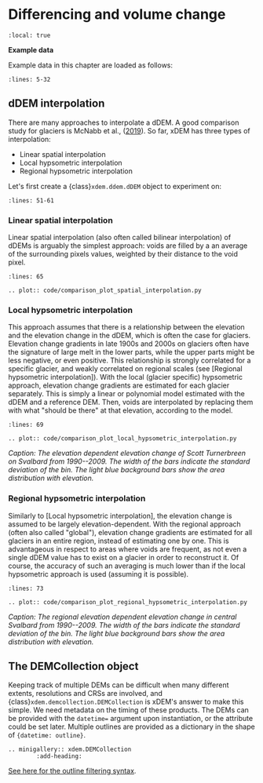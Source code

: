 # Differencing and volume change

```{contents} Contents
:local: true
```

**Example data**

Example data in this chapter are loaded as follows:

```{literalinclude} code/comparison.py
:lines: 5-32
```

## dDEM interpolation

There are many approaches to interpolate a dDEM.
A good comparison study for glaciers is McNabb et al., ([2019](https://doi.org/10.5194/tc-13-895-2019)).
So far, xDEM has three types of interpolation:

- Linear spatial interpolation
- Local hypsometric interpolation
- Regional hypsometric interpolation

Let's first create a {class}`xdem.ddem.dDEM` object to experiment on:

```{literalinclude} code/comparison.py
:lines: 51-61
```

### Linear spatial interpolation

Linear spatial interpolation (also often called bilinear interpolation) of dDEMs is arguably the simplest approach: voids are filled by a an average of the surrounding pixels values, weighted by their distance to the void pixel.

```{literalinclude} code/comparison.py
:lines: 65
```

```{eval-rst}
.. plot:: code/comparison_plot_spatial_interpolation.py

```

### Local hypsometric interpolation

This approach assumes that there is a relationship between the elevation and the elevation change in the dDEM, which is often the case for glaciers.
Elevation change gradients in late 1900s and 2000s on glaciers often have the signature of large melt in the lower parts, while the upper parts might be less negative, or even positive.
This relationship is strongly correlated for a specific glacier, and weakly correlated on regional scales (see [Regional hypsometric interpolation]).
With the local (glacier specific) hypsometric approach, elevation change gradients are estimated for each glacier separately.
This is simply a linear or polynomial model estimated with the dDEM and a reference DEM.
Then, voids are interpolated by replacing them with what "should be there" at that elevation, according to the model.

```{literalinclude} code/comparison.py
:lines: 69
```

```{eval-rst}
.. plot:: code/comparison_plot_local_hypsometric_interpolation.py

```

*Caption: The elevation dependent elevation change of Scott Turnerbreen on Svalbard from 1990--2009. The width of the bars indicate the standard deviation of the bin. The light blue background bars show the area distribution with elevation.*

### Regional hypsometric interpolation

Similarly to [Local hypsometric interpolation], the elevation change is assumed to be largely elevation-dependent.
With the regional approach (often also called "global"), elevation change gradients are estimated for all glaciers in an entire region, instead of estimating one by one.
This is advantageous in respect to areas where voids are frequent, as not even a single dDEM value has to exist on a glacier in order to reconstruct it.
Of course, the accuracy of such an averaging is much lower than if the local hypsometric approach is used (assuming it is possible).

```{literalinclude} code/comparison.py
:lines: 73
```

```{eval-rst}
.. plot:: code/comparison_plot_regional_hypsometric_interpolation.py

```

*Caption: The regional elevation dependent elevation change in central Svalbard from 1990--2009. The width of the bars indicate the standard deviation of the bin. The light blue background bars show the area distribution with elevation.*

## The DEMCollection object

Keeping track of multiple DEMs can be difficult when many different extents, resolutions and CRSs are involved, and {class}`xdem.demcollection.DEMCollection` is xDEM's answer to make this simple.
We need metadata on the timing of these products.
The DEMs can be provided with the `datetime=` argument upon instantiation, or the attribute could be set later.
Multiple outlines are provided as a dictionary in the shape of `{datetime: outline}`.

```{eval-rst}
.. minigallery:: xdem.DEMCollection
        :add-heading:
```

[See here for the outline filtering syntax](https://pandas.pydata.org/docs/reference/api/pandas.DataFrame.query.html).

